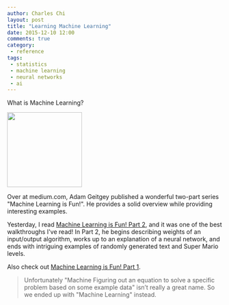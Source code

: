 ```yaml
---
author: Charles Chi
layout: post
title: "Learning Machine Learning"
date: 2015-12-10 12:00
comments: true
category:
 - reference
tags:
 - statistics
 - machine learning
 - neural networks
 - ai
---
```


What is Machine Learning?

<img src="https://upload.wikimedia.org/wikipedia/commons/thumb/e/e4/Artificial_neural_network.svg/134px-Artificial_neural_network.svg.png" style="width:175px;height:175px;"/>

Over at medium.com, Adam Geitgey published a wonderful two-part series "Machine Learning is Fun!". He provides a solid overview while providing interesting examples.

Yesterday, I read <a href="https://medium.com/@ageitgey/machine-learning-is-fun-part-2-a26a10b68df3">Machine Learning is Fun! Part 2</a>, and it was one of the best walkthroughs I've read! In Part 2, he begins describing weights of an input/output algorithm, works up to an explanation of a neural network, and ends with intriguing examples of randomly generated text and Super Mario levels.

Also check out <a href="">Machine Learning is Fun! Part 1</a>.

> Unfortunately "Machine Figuring out an equation to solve a specific problem based on some example data" isn’t really a great name. So we ended up with "Machine Learning" instead.
